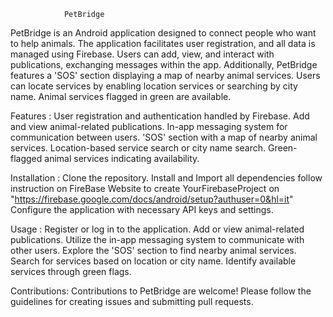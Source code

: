                 PetBridge
PetBridge is an Android application designed to connect people who want to help animals. The application facilitates user registration, and all data is managed using Firebase. Users can add, view, and interact with publications, exchanging messages within the app. Additionally, PetBridge features a 'SOS' section displaying a map of nearby animal services. Users can locate services by enabling location services or searching by city name. Animal services flagged in green are available.

Features :
        User registration and authentication handled by Firebase.
        Add and view animal-related publications.
        In-app messaging system for communication between users.
        'SOS' section with a map of nearby animal services.
        Location-based service search or city name search.
        Green-flagged animal services indicating availability.
        
Installation :
        Clone the repository.
        Install and Import all  dependencies 
        follow instruction on FireBase Website to create YourFirebaseProject on "https://firebase.google.com/docs/android/setup?authuser=0&hl=it"
        Configure the application with necessary API keys and settings.

Usage :
        Register or log in to the application.
        Add or view animal-related publications.
        Utilize the in-app messaging system to communicate with other users.
        Explore the 'SOS' section to find nearby animal services.
        Search for services based on location or city name.
        Identify available services through green flags.
        
Contributions:
        Contributions to PetBridge are welcome! Please follow the guidelines for creating issues and submitting pull requests.
